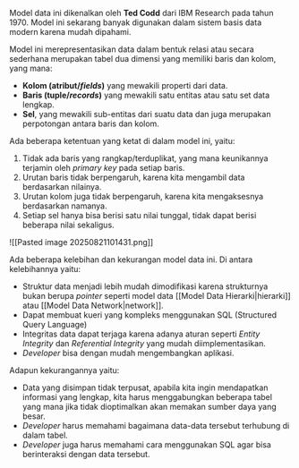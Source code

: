 Model data ini dikenalkan oleh **Ted Codd** dari IBM Research pada tahun 1970. Model ini sekarang banyak digunakan dalam sistem basis data modern karena mudah dipahami.

Model ini merepresentasikan data dalam bentuk relasi atau secara sederhana merupakan tabel dua dimensi yang memiliki baris dan kolom, yang mana:
- **Kolom (atribut/*fields*)** yang mewakili properti dari data.
- **Baris (tuple/*records*)** yang mewakili satu entitas atau satu set data lengkap.
- **Sel**, yang mewakili sub-entitas dari suatu data dan juga merupakan perpotongan antara baris dan kolom.

Ada beberapa ketentuan yang ketat di dalam model ini, yaitu:
1. Tidak ada baris yang rangkap/terduplikat, yang mana keunikannya terjamin oleh *primary key* pada setiap baris.
2. Urutan baris tidak berpengaruh, karena kita mengambil data berdasarkan nilainya.
3. Urutan kolom juga tidak berpengaruh, karena kita mengaksesnya berdasarkan namanya.
4. Setiap sel hanya bisa berisi satu nilai tunggal, tidak dapat berisi beberapa nilai sekaligus.

![[Pasted image 20250821101431.png]]

Ada beberapa kelebihan dan kekurangan model data ini. Di antara kelebihannya yaitu:
- Struktur data menjadi lebih mudah dimodifikasi karena strukturnya bukan berupa *pointer* seperti model data [[Model Data Hierarki|hierarki]] atau [[Model Data Network|network]].
- Dapat membuat kueri yang kompleks menggunakan SQL (Structured Query Language)
- Integritas data dapat terjaga karena adanya aturan seperti *Entity Integrity* dan *Referential Integrity* yang mudah diimplementasikan.
- *Developer* bisa dengan mudah mengembangkan aplikasi.

Adapun kekurangannya yaitu:
- Data yang disimpan tidak terpusat, apabila kita ingin mendapatkan informasi yang lengkap, kita harus menggabungkan beberapa tabel yang mana jika tidak dioptimalkan akan memakan sumber daya yang besar.
- *Developer* harus memahami bagaimana data-data tersebut terhubung di dalam tabel.
- *Developer* juga harus memahami cara menggunakan SQL agar bisa berinteraksi dengan data tersebut.
